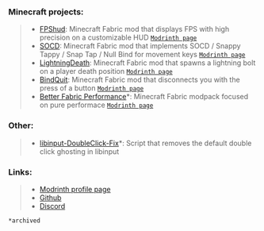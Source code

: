 ### Minecraft projects:  
> - [FPShud](https://github.com/Flavio6561/FPShud): Minecraft Fabric mod that displays FPS with high precision on a customizable HUD [`Modrinth page`](https://modrinth.com/mod/fpshud)  
> - [SOCD](https://github.com/Flavio6561/SOCD): Minecraft Fabric mod that implements SOCD / Snappy Tappy / Snap Tap / Null Bind for movement keys [`Modrinth page`](https://modrinth.com/mod/socd)  
> - [LightningDeath](https://github.com/Flavio6561/LightningDeath): Minecraft Fabric mod that spawns a lightning bolt on a player death position [`Modrinth page`](https://modrinth.com/mod/lightningdeath)  
> - [BindQuit](https://github.com/Flavio6561/BindQuit): Minecraft Fabric mod that disconnects you with the press of a button [`Modrinth page`](https://modrinth.com/mod/bindquit)  
> - [Better Fabric Performance](https://github.com/Flavio6561/Better-Fabric-Performance)*: Minecraft Fabric modpack focused on pure performace [`Modrinth page`](https://modrinth.com/modpack/better-fabric-performance)  
### Other:  
> - [libinput-DoubleClick-Fix](https://github.com/Flavio6561/libinput-DoubleClick-Fix)*: Script that removes the default double click ghosting in libinput  
### Links:  
> - [Modrinth profile page](https://modrinth.com/user/Flavio6561)  
> - [Github](https://github.com/Flavio6561)  
> - [Discord](https://discordapp.com/users/715189608085716992)  
  
  
`*archived`
